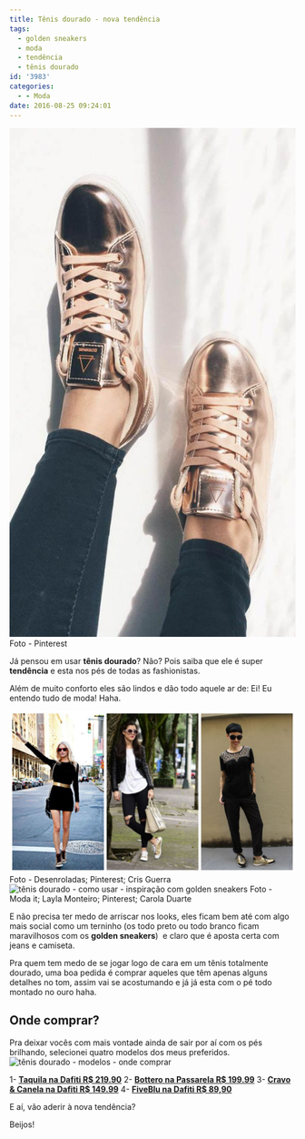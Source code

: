 ```yaml
---
title: Tênis dourado - nova tendência
tags:
  - golden sneakers
  - moda
  - tendência
  - tênis dourado
id: '3983'
categories:
  - - Moda
date: 2016-08-25 09:24:01
---
```


![como usar golden sneakers](/images/2016/08/golden-sneakers.jpg) Foto - Pinterest  

Já pensou em usar **tênis dourado**? Não? Pois saiba que ele é super **tendência** e esta nos pés de todas as fashionistas.

Além de muito conforto eles são lindos e dão todo aquele ar de: Ei! Eu entendo tudo de moda! Haha.

![look all black com tênis dourado - como usar](/images/2016/08/golden-sneakers-como-usar.jpg) Foto - Desenroladas; Pinterest; Cris Guerra ![tênis dourado - como usar - inspiração com golden sneakers](/images/2016/08/como-usar-tênis-dourado.jpg) Foto - Moda it; Layla Monteiro; Pinterest; Carola Duarte

E não precisa ter medo de arriscar nos looks, eles ficam bem até com algo mais social como um terninho (os todo preto ou todo branco ficam maravilhosos com os **golden sneakers**)  e claro que é aposta certa com jeans e camiseta.

Pra quem tem medo de se jogar logo de cara em um tênis totalmente dourado, uma boa pedida é comprar aqueles que têm apenas alguns detalhes no tom, assim vai se acostumando e já já esta com o pé todo montado no ouro haha.

## Onde comprar?

Pra deixar vocês com mais vontade ainda de sair por aí com os pés brilhando, selecionei quatro modelos dos meus preferidos. ![tênis dourado - modelos - onde comprar ](/images/2016/08/Onde-comprar-tênis-dourado.jpg)

1- [**Taquila na Dafiti R$ 219.90**](http://www.dafiti.com.br/Tenis-Taquilla-Glitter-Dourado-2287738.html) 2- [**Bottero na Passarela R$ 199.99**](http://www.passarela.com.br/produto/tenis-casual-feminino-bottero-dourado-a-6100199346-0) 3- [**Cravo & Canela na Dafiti R$ 149.99**](http://www.dafiti.com.br/Tenis-Cravo-%26-Canela-Slip-On-Ziper-Lateral-Dourado-1733729.html) 4- [**FiveBlu na Dafiti R$ 89,90**](http://www.dafiti.com.br/Tenis-FiveBlu-Matelasse-Dourado-1878284.html)

E aí, vão aderir à nova tendência?

Beijos!
